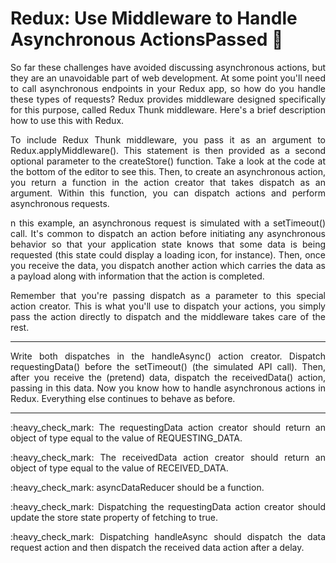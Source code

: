 # Redux: Use Middleware to Handle Asynchronous ActionsPassed :wolf:
<p align="justify">
So far these challenges have avoided discussing asynchronous actions, but they are an unavoidable part of web development. At some point you'll need to call asynchronous endpoints in your Redux app, so how do you handle these types of requests? Redux provides middleware designed specifically for this purpose, called Redux Thunk middleware. Here's a brief description how to use this with Redux.
</P>
<p align="justify">
To include Redux Thunk middleware, you pass it as an argument to Redux.applyMiddleware(). This statement is then provided as a second optional parameter to the createStore() function. Take a look at the code at the bottom of the editor to see this. Then, to create an asynchronous action, you return a function in the action creator that takes dispatch as an argument. Within this function, you can dispatch actions and perform asynchronous requests.
</P>
<p align="justify">
n this example, an asynchronous request is simulated with a setTimeout() call. It's common to dispatch an action before initiating any asynchronous behavior so that your application state knows that some data is being requested (this state could display a loading icon, for instance). Then, once you receive the data, you dispatch another action which carries the data as a payload along with information that the action is completed.
</P>
<p align="justify">
Remember that you're passing dispatch as a parameter to this special action creator. This is what you'll use to dispatch your actions, you simply pass the action directly to dispatch and the middleware takes care of the rest.
</P>

---

<p align="justify">
Write both dispatches in the handleAsync() action creator. Dispatch requestingData() before the setTimeout() (the simulated API call). Then, after you receive the (pretend) data, dispatch the receivedData() action, passing in this data. Now you know how to handle asynchronous actions in Redux. Everything else continues to behave as before.
</P>

---

<p align="justify">
:heavy_check_mark: 
The requestingData action creator should return an object of type equal to the value of REQUESTING_DATA.
</p>
<p align="justify">
:heavy_check_mark: 
The receivedData action creator should return an object of type equal to the value of RECEIVED_DATA.
</p>
<p align="justify">
:heavy_check_mark: 
asyncDataReducer should be a function.
</p>
<p align="justify">
:heavy_check_mark: 
Dispatching the requestingData action creator should update the store state property of fetching to true.
</p>
<p align="justify">
:heavy_check_mark: 
Dispatching handleAsync should dispatch the data request action and then dispatch the received data action after a delay.
</p>
